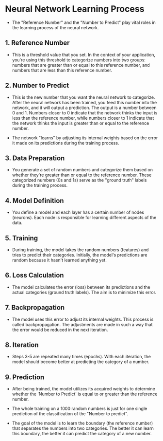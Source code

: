 # Neural Network Learning Process
- The "Reference Number" and the "Number to Predict" play vital roles in the learning process of the neural network. 

## 1. Reference Number
- This is a threshold value that you set. In the context of your application, you're using this threshold to categorize numbers into two groups: numbers that are greater than or equal to this reference number, and numbers that are less than this reference number.

## 2. Number to Predict
- This is the new number that you want the neural network to categorize. After the neural network has been trained, you feed this number into the network, and it will output a prediction. The output is a number between 0 and 1. Numbers closer to 0 indicate that the network thinks the input is less than the reference number, while numbers closer to 1 indicate that the network thinks the input is greater than or equal to the reference number.

- The network "learns" by adjusting its internal weights based on the error it made on its predictions during the training process.

## 3. Data Preparation
- You generate a set of random numbers and categorize them based on whether they're greater than or equal to the reference number. These categorized numbers (0s and 1s) serve as the "ground truth" labels during the training process.

## 4. Model Definition
- You define a model and each layer has a certain number of nodes (neurons). Each node is responsible for learning different aspects of the data.

## 5. Training
- During training, the model takes the random numbers (features) and tries to predict their categories. Initially, the model's predictions are random because it hasn't learned anything yet.

## 6. Loss Calculation
- The model calculates the error (loss) between its predictions and the actual categories (ground truth labels). The aim is to minimize this error.

## 7. Backpropagation
- The model uses this error to adjust its internal weights. This process is called backpropagation. The adjustments are made in such a way that the error would be reduced in the next iteration.

## 8. Iteration
- Steps 3-5 are repeated many times (epochs). With each iteration, the model should become better at predicting the category of a number.

## 9. Prediction
- After being trained, the model utilizes its acquired weights to determine whether the 'Number to Predict' is equal to or greater than the reference number.

- The whole training on a 1000 random numbers is just for one single prediction of the classification of the "Number to predict".

- The goal of the model is to learn the boundary (the reference number) that separates the numbers into two categories. The better it can learn this boundary, the better it can predict the category of a new number.
